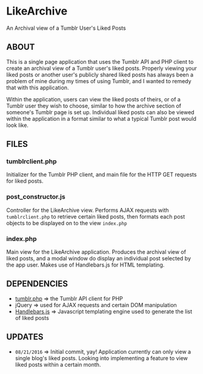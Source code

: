 # LikeArchive
An Archival view of a Tumblr User's Liked Posts

## ABOUT
This is a single page application that uses the Tumblr API and PHP client to create an archival view of a Tumblr user's liked posts. Properly viewing your liked posts or another user's publicly shared liked posts has always been a problem of mine during my times of using Tumblr, and I wanted to remedy that with this application.

Within the application, users can view the liked posts of theirs, or of a Tumblr user they wish to choose, similar to how the archive section of someone's Tumblr page is set up. Individual liked posts can also be viewed within the application in a format similar to what a typical Tumblr post would look like.

## FILES
### tumblrclient.php
Initializer for the Tumblr PHP client, and main file for the HTTP GET requests for liked posts.

### post_constructor.js
Controller for the LikeArchive view. Performs AJAX requests with `tumblrclient.php` to retrieve certain liked posts, then formats each post objects to be displayed on to the view `index.php`

### index.php
Main view for the LikeArchive application. Produces the archival view of liked posts, and a modal window do display an individual post selected by the app user. Makes use of Handlebars.js for HTML templating.

## DEPENDENCIES
- [tumblr.php](https://github.com/tumblr/tumblr.php) => the Tumblr API client for PHP
- jQuery => used for AJAX requests and certain DOM manipulation
- [Handlebars.js](http://handlebarsjs.com/) => Javascript templating engine used to generate the list of liked posts

## UPDATES
- `08/21/2016` => Initial commit, yay! Application currently can only view a single blog's liked posts. Looking into implementing a feature to view liked posts within a certain month.